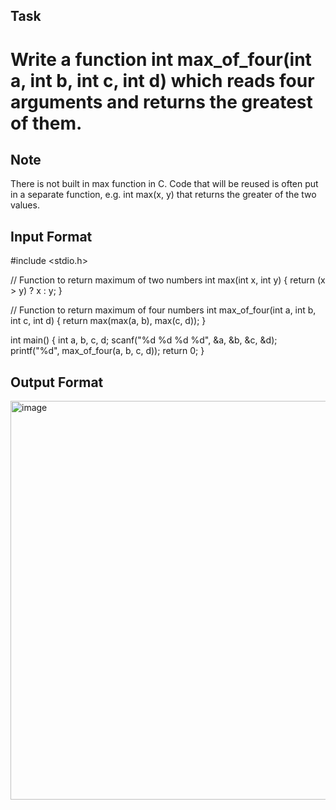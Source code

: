 ## Task

# Write a function int max_of_four(int a, int b, int c, int d) which reads four arguments and returns the greatest of them.

## Note

There is not built in max function in C. Code that will be reused is often put in a separate function, e.g. int max(x, y) that returns the greater of the two values.

## Input Format

#include <stdio.h>

// Function to return maximum of two numbers
int max(int x, int y) {
    return (x > y) ? x : y;
}

// Function to return maximum of four numbers
int max_of_four(int a, int b, int c, int d) {
    return max(max(a, b), max(c, d));
}

int main() {
    int a, b, c, d;
    scanf("%d %d %d %d", &a, &b, &c, &d);
    printf("%d", max_of_four(a, b, c, d));
    return 0;
}


## Output Format

<img width="1854" height="638" alt="image" src="https://github.com/user-attachments/assets/62cbb85c-c470-4e41-9790-7fea3e7a8cce" />
